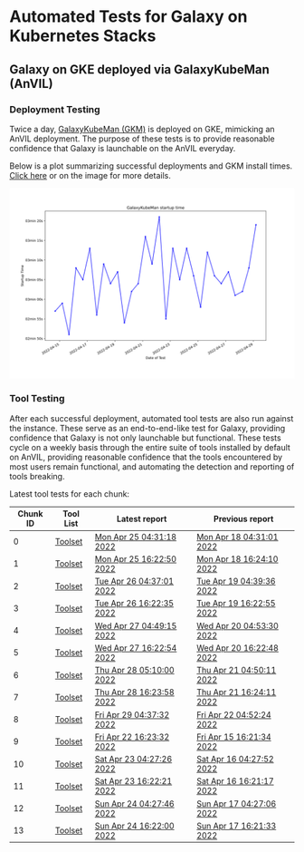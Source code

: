 # Automated Tests for Galaxy on Kubernetes Stacks
## Galaxy on GKE deployed via GalaxyKubeMan (AnVIL)
### Deployment Testing
Twice a day, [GalaxyKubeMan (GKM)](https://github.com/galaxyproject/galaxykubeman-helm) is deployed on GKE, mimicking an AnVIL deployment. The purpose of these tests is to provide reasonable confidence that Galaxy is launchable on the AnVIL everyday.

Below is a plot summarizing successful deployments and GKM install times.
<a href="https://htmlpreview.github.io/?https://github.com/anvilproject/galaxy-tests/blob/main/reports/anvil-production/deployments.html">Click here</a> or on the image for more details.

<a href="https://htmlpreview.github.io/?https://github.com/anvilproject/galaxy-tests/blob/main/reports/anvil-production/deployments.html"><img src="deployments.svg" /></a>

### Tool Testing
After each successful deployment, automated tool tests are also run against the instance. These serve as an end-to-end-like test for Galaxy, providing confidence that Galaxy is not only launchable but functional. These tests cycle on a weekly basis through the entire suite of tools installed by default on AnVIL, providing reasonable confidence that the tools encountered by most users remain functional, and automating the detection and reporting of tools breaking.

Latest tool tests for each chunk:

<table id="anviltools"><thead><tr><th>Chunk ID</th><th>Tool List</th><th>Latest report</th><th>Previous report</th></tr></thead><tbody><tr><td>0</td><td><a href="https://github.com/anvilproject/galaxy-tests/blob/main/reports/anvil-production/tool-tests/gxy-auto-2022-04-25-04-23-53-1/tools.yaml">Toolset</a></td><td><a href="https://htmlpreview.github.io/?https://github.com/anvilproject/galaxy-tests/blob/main/reports/anvil-production/tool-tests/gxy-auto-2022-04-25-04-23-53-1/results.html">Mon Apr 25 04:31:18 2022</a></td><td><a href="https://htmlpreview.github.io/?https://github.com/anvilproject/galaxy-tests/blob/main/reports/anvil-production/tool-tests/gxy-auto-2022-04-18-04-23-33-1/results.html">Mon Apr 18 04:31:01 2022</a></td></tr><tr><td>1</td><td><a href="https://github.com/anvilproject/galaxy-tests/blob/main/reports/anvil-production/tool-tests/gxy-auto-2022-04-25-16-14-59-1/tools.yaml">Toolset</a></td><td><a href="https://htmlpreview.github.io/?https://github.com/anvilproject/galaxy-tests/blob/main/reports/anvil-production/tool-tests/gxy-auto-2022-04-25-16-14-59-1/results.html">Mon Apr 25 16:22:50 2022</a></td><td><a href="https://htmlpreview.github.io/?https://github.com/anvilproject/galaxy-tests/blob/main/reports/anvil-production/tool-tests/gxy-auto-2022-04-18-16-16-08-1/results.html">Mon Apr 18 16:24:10 2022</a></td></tr><tr><td>2</td><td><a href="https://github.com/anvilproject/galaxy-tests/blob/main/reports/anvil-production/tool-tests/gxy-auto-2022-04-26-04-28-48-1/tools.yaml">Toolset</a></td><td><a href="https://htmlpreview.github.io/?https://github.com/anvilproject/galaxy-tests/blob/main/reports/anvil-production/tool-tests/gxy-auto-2022-04-26-04-28-48-1/results.html">Tue Apr 26 04:37:01 2022</a></td><td><a href="https://htmlpreview.github.io/?https://github.com/anvilproject/galaxy-tests/blob/main/reports/anvil-production/tool-tests/gxy-auto-2022-04-19-04-32-12-1/results.html">Tue Apr 19 04:39:36 2022</a></td></tr><tr><td>3</td><td><a href="https://github.com/anvilproject/galaxy-tests/blob/main/reports/anvil-production/tool-tests/gxy-auto-2022-04-26-16-15-11-1/tools.yaml">Toolset</a></td><td><a href="https://htmlpreview.github.io/?https://github.com/anvilproject/galaxy-tests/blob/main/reports/anvil-production/tool-tests/gxy-auto-2022-04-26-16-15-11-1/results.html">Tue Apr 26 16:22:35 2022</a></td><td><a href="https://htmlpreview.github.io/?https://github.com/anvilproject/galaxy-tests/blob/main/reports/anvil-production/tool-tests/gxy-auto-2022-04-19-16-15-49-1/results.html">Tue Apr 19 16:22:55 2022</a></td></tr><tr><td>4</td><td><a href="https://github.com/anvilproject/galaxy-tests/blob/main/reports/anvil-production/tool-tests/gxy-auto-2022-04-27-04-42-04-1/tools.yaml">Toolset</a></td><td><a href="https://htmlpreview.github.io/?https://github.com/anvilproject/galaxy-tests/blob/main/reports/anvil-production/tool-tests/gxy-auto-2022-04-27-04-42-04-1/results.html">Wed Apr 27 04:49:15 2022</a></td><td><a href="https://htmlpreview.github.io/?https://github.com/anvilproject/galaxy-tests/blob/main/reports/anvil-production/tool-tests/gxy-auto-2022-04-20-04-45-43-1/results.html">Wed Apr 20 04:53:30 2022</a></td></tr><tr><td>5</td><td><a href="https://github.com/anvilproject/galaxy-tests/blob/main/reports/anvil-production/tool-tests/gxy-auto-2022-04-27-16-15-44-1/tools.yaml">Toolset</a></td><td><a href="https://htmlpreview.github.io/?https://github.com/anvilproject/galaxy-tests/blob/main/reports/anvil-production/tool-tests/gxy-auto-2022-04-27-16-15-44-1/results.html">Wed Apr 27 16:22:54 2022</a></td><td><a href="https://htmlpreview.github.io/?https://github.com/anvilproject/galaxy-tests/blob/main/reports/anvil-production/tool-tests/gxy-auto-2022-04-20-16-15-34-1/results.html">Wed Apr 20 16:22:48 2022</a></td></tr><tr><td>6</td><td><a href="https://github.com/anvilproject/galaxy-tests/blob/main/reports/anvil-production/tool-tests/gxy-auto-2022-04-28-05-02-33-1/tools.yaml">Toolset</a></td><td><a href="https://htmlpreview.github.io/?https://github.com/anvilproject/galaxy-tests/blob/main/reports/anvil-production/tool-tests/gxy-auto-2022-04-28-05-02-33-1/results.html">Thu Apr 28 05:10:00 2022</a></td><td><a href="https://htmlpreview.github.io/?https://github.com/anvilproject/galaxy-tests/blob/main/reports/anvil-production/tool-tests/gxy-auto-2022-04-21-04-42-27-1/results.html">Thu Apr 21 04:50:11 2022</a></td></tr><tr><td>7</td><td><a href="https://github.com/anvilproject/galaxy-tests/blob/main/reports/anvil-production/tool-tests/gxy-auto-2022-04-28-16-16-38-1/tools.yaml">Toolset</a></td><td><a href="https://htmlpreview.github.io/?https://github.com/anvilproject/galaxy-tests/blob/main/reports/anvil-production/tool-tests/gxy-auto-2022-04-28-16-16-38-1/results.html">Thu Apr 28 16:23:58 2022</a></td><td><a href="https://htmlpreview.github.io/?https://github.com/anvilproject/galaxy-tests/blob/main/reports/anvil-production/tool-tests/gxy-auto-2022-04-21-16-15-56-1/results.html">Thu Apr 21 16:24:11 2022</a></td></tr><tr><td>8</td><td><a href="https://github.com/anvilproject/galaxy-tests/blob/main/reports/anvil-production/tool-tests/gxy-auto-2022-04-29-04-29-53-1/tools.yaml">Toolset</a></td><td><a href="https://htmlpreview.github.io/?https://github.com/anvilproject/galaxy-tests/blob/main/reports/anvil-production/tool-tests/gxy-auto-2022-04-29-04-29-53-1/results.html">Fri Apr 29 04:37:32 2022</a></td><td><a href="https://htmlpreview.github.io/?https://github.com/anvilproject/galaxy-tests/blob/main/reports/anvil-production/tool-tests/gxy-auto-2022-04-22-04-44-58-1/results.html">Fri Apr 22 04:52:24 2022</a></td></tr><tr><td>9</td><td><a href="https://github.com/anvilproject/galaxy-tests/blob/main/reports/anvil-production/tool-tests/gxy-auto-2022-04-22-16-16-20-1/tools.yaml">Toolset</a></td><td><a href="https://htmlpreview.github.io/?https://github.com/anvilproject/galaxy-tests/blob/main/reports/anvil-production/tool-tests/gxy-auto-2022-04-22-16-16-20-1/results.html">Fri Apr 22 16:23:32 2022</a></td><td><a href="https://htmlpreview.github.io/?https://github.com/anvilproject/galaxy-tests/blob/main/reports/anvil-production/tool-tests/gxy-auto-2022-04-15-16-14-43-1/results.html">Fri Apr 15 16:21:34 2022</a></td></tr><tr><td>10</td><td><a href="https://github.com/anvilproject/galaxy-tests/blob/main/reports/anvil-production/tool-tests/gxy-auto-2022-04-23-04-19-30-1/tools.yaml">Toolset</a></td><td><a href="https://htmlpreview.github.io/?https://github.com/anvilproject/galaxy-tests/blob/main/reports/anvil-production/tool-tests/gxy-auto-2022-04-23-04-19-30-1/results.html">Sat Apr 23 04:27:26 2022</a></td><td><a href="https://htmlpreview.github.io/?https://github.com/anvilproject/galaxy-tests/blob/main/reports/anvil-production/tool-tests/gxy-auto-2022-04-16-04-19-52-1/results.html">Sat Apr 16 04:27:52 2022</a></td></tr><tr><td>11</td><td><a href="https://github.com/anvilproject/galaxy-tests/blob/main/reports/anvil-production/tool-tests/gxy-auto-2022-04-23-16-14-37-1/tools.yaml">Toolset</a></td><td><a href="https://htmlpreview.github.io/?https://github.com/anvilproject/galaxy-tests/blob/main/reports/anvil-production/tool-tests/gxy-auto-2022-04-23-16-14-37-1/results.html">Sat Apr 23 16:22:21 2022</a></td><td><a href="https://htmlpreview.github.io/?https://github.com/anvilproject/galaxy-tests/blob/main/reports/anvil-production/tool-tests/gxy-auto-2022-04-16-16-14-06-1/results.html">Sat Apr 16 16:21:17 2022</a></td></tr><tr><td>12</td><td><a href="https://github.com/anvilproject/galaxy-tests/blob/main/reports/anvil-production/tool-tests/gxy-auto-2022-04-24-04-19-57-1/tools.yaml">Toolset</a></td><td><a href="https://htmlpreview.github.io/?https://github.com/anvilproject/galaxy-tests/blob/main/reports/anvil-production/tool-tests/gxy-auto-2022-04-24-04-19-57-1/results.html">Sun Apr 24 04:27:46 2022</a></td><td><a href="https://htmlpreview.github.io/?https://github.com/anvilproject/galaxy-tests/blob/main/reports/anvil-production/tool-tests/gxy-auto-2022-04-17-04-19-32-1/results.html">Sun Apr 17 04:27:06 2022</a></td></tr><tr><td>13</td><td><a href="https://github.com/anvilproject/galaxy-tests/blob/main/reports/anvil-production/tool-tests/gxy-auto-2022-04-24-16-14-14-1/tools.yaml">Toolset</a></td><td><a href="https://htmlpreview.github.io/?https://github.com/anvilproject/galaxy-tests/blob/main/reports/anvil-production/tool-tests/gxy-auto-2022-04-24-16-14-14-1/results.html">Sun Apr 24 16:22:00 2022</a></td><td><a href="https://htmlpreview.github.io/?https://github.com/anvilproject/galaxy-tests/blob/main/reports/anvil-production/tool-tests/gxy-auto-2022-04-17-16-13-53-1/results.html">Sun Apr 17 16:21:33 2022</a></td></tr></tbody></table>
